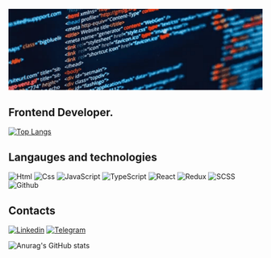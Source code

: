 ![Header](https://github.com/KhushnudEshtemirov/KhushnudEshtemirov/blob/master/back.gif)

## Frontend Developer.

[![Top Langs](https://github-readme-stats.vercel.app/api/top-langs/?username=KhushnudEshtemirov&layout=compact&theme=radical)](https://github.com/KhushnudEshtemirov/github-readme-stats)

## Langauges and technologies

![Html](https://img.shields.io/badge/-Html-141a5e?style=for-the-badge&logo=html5&logoColor-47C5FB)
![Css](https://img.shields.io/badge/-Css-141a5e?style=for-the-badge&logo=CSS3&logoColor=blue)
![JavaScript](https://img.shields.io/badge/-JavaScript-141a5e?style=for-the-badge&logo=JavaScript&logoColor-47C5FB)
![TypeScript](https://img.shields.io/badge/TYPESCRIPT-141a5e.svg?style=for-the-badge&logo=Typescript&logoColor=BLUE)
![React](https://img.shields.io/badge/REACT-141a5e.svg?style=for-the-badge&logo=react&logoColor=lightblue)
![Redux](https://img.shields.io/badge/REDUX-141a5e.svg?style=for-the-badge&logo=redux&logoColor=white)
![SCSS](https://img.shields.io/badge/SCSS-141a5e.svg?style=for-the-badge&logo=SASS&logoColor=pink)
![Github](https://img.shields.io/badge/Github-141a5e.svg?style=for-the-badge&logo=github&logoColor=pink)

## Contacts

[![Linkedin](https://img.shields.io/badge/-Linkedin-090909?style=for-the-badge&logo=linkedin&logoColor-47C5FB)](https://www.linkedin.com/in/khushnud-eshtemirov/)
[![Telegram](https://img.shields.io/badge/-Telegram-090909?style=for-the-badge&logo=telegram&logoColor-47C5FB)](https://t.me/khushnud_eshtemirov)

![Anurag's GitHub stats](https://github-readme-stats.vercel.app/api?username=KhushnudEshtemirov&show_icons=true&theme=radical)
